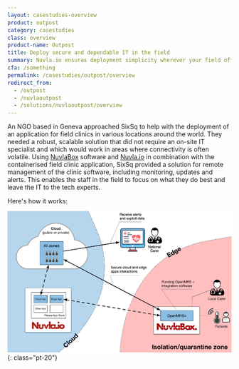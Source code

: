 ```yaml
---
layout: casestudies-overview
product: outpost
category: casestudies
class: overview
product-name: Outpost
title: Deploy secure and dependable IT in the field
summary: Nuvla.io ensures deployment simplicity wherever your field offices are located.
cfa: /something
permalink: /casestudies/outpost/overview
redirect_from:
  - /outpost
  - /nuvlaoutpost
  - /solutions/nuvlaoutpost/overview
---
```


An NGO based in Geneva approached SixSq to help with the deployment of an application for field clinics in various locations around the world. They needed a robust, scalable solution that did not require an on-site IT specialist and which would work in areas where connectivity is often volatile. Using [NuvlaBox](/products-and-services/nuvlabox/overview) software and [Nuvla.io](/products-and-services/nuvla-io/overview) in combination with the containerised field clinic application, SixSq provided a solution for remote management of the clinic software, including monitoring, updates and alerts. This enables the staff in the field to focus on what they do best and leave the IT to the tech experts.

Here's how it works:

![Outpost Architecture](/img/content/diagrams/covid-19-isolation-solution.png "Outpost Architecture")
{: class="pt-20"}
